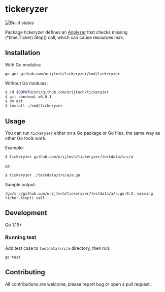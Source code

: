 # tickeryzer

![Build status](https://github.com/orijtech/tickeryzer/workflows/Go/badge.svg?branch=master)

Package tickeryzer defines an [Analyzer](analyzer_link) that checks missing (*time.Ticker).Stop() call,
which can cause resources leak.

## Installation

With Go modules:

```sh
go get github.com/orijtech/tickeryzer/cmd/tickeryzer
```

Without Go modules:

```sh
$ cd $GOPATH/src/github.com/orijtech/tickeryzer
$ git checkout v0.0.1
$ go get
$ install ./cmd/tickeryzer
```

## Usage

You can run `tickeryzer` either on a Go package or Go files, the same way as
other Go tools work.

Example:

```sh
$ tickeryzer github.com/orijtech/tickeryzer/testdata/src/a
```

or:

```sh
$ tickeryzer ./testdata/src/a/a.go
```

Sample output:

```text
/go/src/github.com/orijtech/tickeryzer/testdata/a/a.go:9:2: missing ticker.Stop() call
```
 
## Development

Go 1.15+

### Running test

Add test case to `testdata/src/a` directory, then run:

```shell script
go test
```

## Contributing

All contributions are welcome, please report bug or open a pull request.

[analyzer_link]: https://pkg.go.dev/golang.org/x/tools/go/analysis#Analyzer
